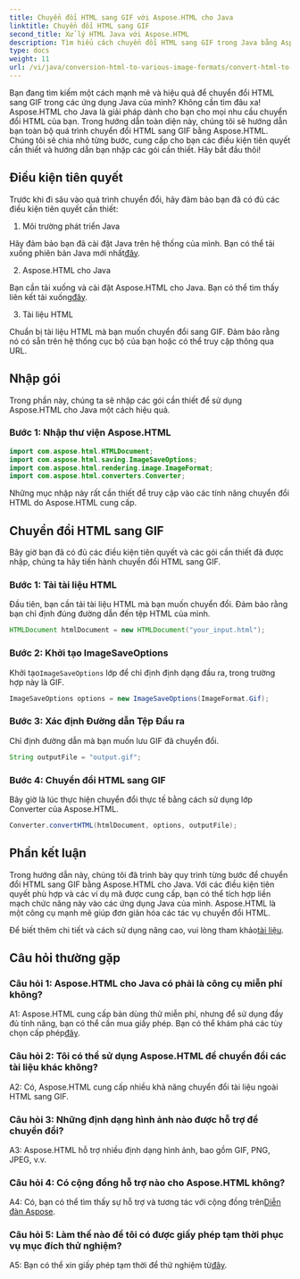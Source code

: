 ```yaml
---
title: Chuyển đổi HTML sang GIF với Aspose.HTML cho Java
linktitle: Chuyển đổi HTML sang GIF
second_title: Xử lý HTML Java với Aspose.HTML
description: Tìm hiểu cách chuyển đổi HTML sang GIF trong Java bằng Aspose.HTML. Hướng dẫn từng bước toàn diện để chuyển đổi HTML sang GIF hiệu quả.
type: docs
weight: 11
url: /vi/java/conversion-html-to-various-image-formats/convert-html-to-gif/
---
```

Bạn đang tìm kiếm một cách mạnh mẽ và hiệu quả để chuyển đổi HTML sang GIF trong các ứng dụng Java của mình? Không cần tìm đâu xa! Aspose.HTML cho Java là giải pháp dành cho bạn cho mọi nhu cầu chuyển đổi HTML của bạn. Trong hướng dẫn toàn diện này, chúng tôi sẽ hướng dẫn bạn toàn bộ quá trình chuyển đổi HTML sang GIF bằng Aspose.HTML. Chúng tôi sẽ chia nhỏ từng bước, cung cấp cho bạn các điều kiện tiên quyết cần thiết và hướng dẫn bạn nhập các gói cần thiết. Hãy bắt đầu thôi!

## Điều kiện tiên quyết

Trước khi đi sâu vào quá trình chuyển đổi, hãy đảm bảo bạn đã có đủ các điều kiện tiên quyết cần thiết:

1. Môi trường phát triển Java

Hãy đảm bảo bạn đã cài đặt Java trên hệ thống của mình. Bạn có thể tải xuống phiên bản Java mới nhất[đây](https://www.oracle.com/java/technologies/javase-downloads.html).

2. Aspose.HTML cho Java

 Bạn cần tải xuống và cài đặt Aspose.HTML cho Java. Bạn có thể tìm thấy liên kết tải xuống[đây](https://releases.aspose.com/html/java/).

3. Tài liệu HTML

Chuẩn bị tài liệu HTML mà bạn muốn chuyển đổi sang GIF. Đảm bảo rằng nó có sẵn trên hệ thống cục bộ của bạn hoặc có thể truy cập thông qua URL.

## Nhập gói

Trong phần này, chúng ta sẽ nhập các gói cần thiết để sử dụng Aspose.HTML cho Java một cách hiệu quả. 

### Bước 1: Nhập thư viện Aspose.HTML

```java
import com.aspose.html.HTMLDocument;
import com.aspose.html.saving.ImageSaveOptions;
import com.aspose.html.rendering.image.ImageFormat;
import com.aspose.html.converters.Converter;
```

Những mục nhập này rất cần thiết để truy cập vào các tính năng chuyển đổi HTML do Aspose.HTML cung cấp.

## Chuyển đổi HTML sang GIF

Bây giờ bạn đã có đủ các điều kiện tiên quyết và các gói cần thiết đã được nhập, chúng ta hãy tiến hành chuyển đổi HTML sang GIF.

### Bước 1: Tải tài liệu HTML

Đầu tiên, bạn cần tải tài liệu HTML mà bạn muốn chuyển đổi. Đảm bảo rằng bạn chỉ định đúng đường dẫn đến tệp HTML của mình.

```java
HTMLDocument htmlDocument = new HTMLDocument("your_input.html");
```

### Bước 2: Khởi tạo ImageSaveOptions

 Khởi tạo`ImageSaveOptions` lớp để chỉ định định dạng đầu ra, trong trường hợp này là GIF.

```java
ImageSaveOptions options = new ImageSaveOptions(ImageFormat.Gif);
```

### Bước 3: Xác định Đường dẫn Tệp Đầu ra

Chỉ định đường dẫn mà bạn muốn lưu GIF đã chuyển đổi.

```java
String outputFile = "output.gif";
```

### Bước 4: Chuyển đổi HTML sang GIF

Bây giờ là lúc thực hiện chuyển đổi thực tế bằng cách sử dụng lớp Converter của Aspose.HTML.

```java
Converter.convertHTML(htmlDocument, options, outputFile);
```

## Phần kết luận

Trong hướng dẫn này, chúng tôi đã trình bày quy trình từng bước để chuyển đổi HTML sang GIF bằng Aspose.HTML cho Java. Với các điều kiện tiên quyết phù hợp và các ví dụ mã được cung cấp, bạn có thể tích hợp liền mạch chức năng này vào các ứng dụng Java của mình. Aspose.HTML là một công cụ mạnh mẽ giúp đơn giản hóa các tác vụ chuyển đổi HTML.

 Để biết thêm chi tiết và cách sử dụng nâng cao, vui lòng tham khảo[tài liệu](https://reference.aspose.com/html/java/).

## Câu hỏi thường gặp

### Câu hỏi 1: Aspose.HTML cho Java có phải là công cụ miễn phí không?

 A1: Aspose.HTML cung cấp bản dùng thử miễn phí, nhưng để sử dụng đầy đủ tính năng, bạn có thể cần mua giấy phép. Bạn có thể khám phá các tùy chọn cấp phép[đây](https://purchase.aspose.com/buy).

### Câu hỏi 2: Tôi có thể sử dụng Aspose.HTML để chuyển đổi các tài liệu khác không?

A2: Có, Aspose.HTML cung cấp nhiều khả năng chuyển đổi tài liệu ngoài HTML sang GIF.

### Câu hỏi 3: Những định dạng hình ảnh nào được hỗ trợ để chuyển đổi?

A3: Aspose.HTML hỗ trợ nhiều định dạng hình ảnh, bao gồm GIF, PNG, JPEG, v.v.

### Câu hỏi 4: Có cộng đồng hỗ trợ nào cho Aspose.HTML không?

 A4: Có, bạn có thể tìm thấy sự hỗ trợ và tương tác với cộng đồng trên[Diễn đàn Aspose](https://forum.aspose.com/).

### Câu hỏi 5: Làm thế nào để tôi có được giấy phép tạm thời phục vụ mục đích thử nghiệm?

 A5: Bạn có thể xin giấy phép tạm thời để thử nghiệm từ[đây](https://purchase.aspose.com/temporary-license/).